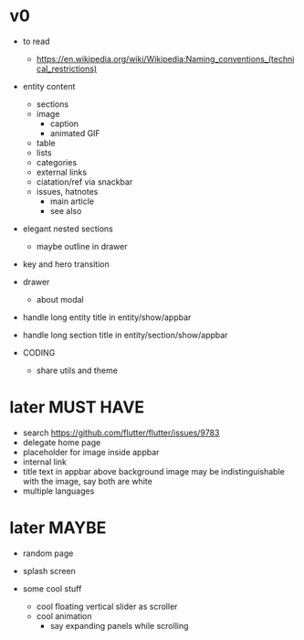 # v0

- to read
  - https://en.wikipedia.org/wiki/Wikipedia:Naming_conventions_(technical_restrictions)

- entity content
  - sections
  - image
    - caption
    - animated GIF
  - table
  - lists
  - categories
  - external links
  - ciatation/ref via snackbar
  - issues, hatnotes
    - main article
    - see also

- elegant nested sections
  - maybe outline in drawer

- key and hero transition

- drawer
  - about modal

- handle long entity title in entity/show/appbar
- handle long section title in entity/section/show/appbar

- CODING
  - share utils and theme

# later MUST HAVE

- search https://github.com/flutter/flutter/issues/9783
- delegate home page
- placeholder for image inside appbar
- internal link
- title text in appbar above background image may be indistinguishable with the image, say both are white
- multiple languages

# later MAYBE

- random page
- splash screen

- some cool stuff
  - cool floating vertical slider as scroller
  - cool animation
    - say expanding panels while scrolling
